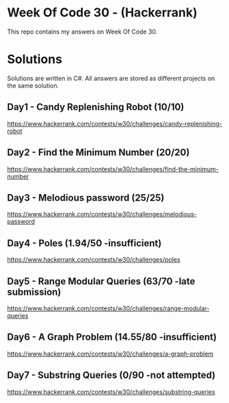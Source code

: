 # Week Of Code 30 - (Hackerrank)

This repo contains my answers on Week Of Code 30. 

# Solutions

Solutions are written in C#. All answers are stored as different projects on the same solution.

## Day1 - Candy Replenishing Robot (10/10)
https://www.hackerrank.com/contests/w30/challenges/candy-replenishing-robot

## Day2 - Find the Minimum Number (20/20)
https://www.hackerrank.com/contests/w30/challenges/find-the-minimum-number

## Day3 - Melodious password (25/25)
https://www.hackerrank.com/contests/w30/challenges/melodious-password

## Day4 - Poles (1.94/50 -insufficient)
https://www.hackerrank.com/contests/w30/challenges/poles

## Day5 - Range Modular Queries (63/70 -late submission)
https://www.hackerrank.com/contests/w30/challenges/range-modular-queries

## Day6 - A Graph Problem (14.55/80 -insufficient)
https://www.hackerrank.com/contests/w30/challenges/a-graph-problem

## Day7 - Substring Queries (0/90 -not attempted)
https://www.hackerrank.com/contests/w30/challenges/substring-queries

